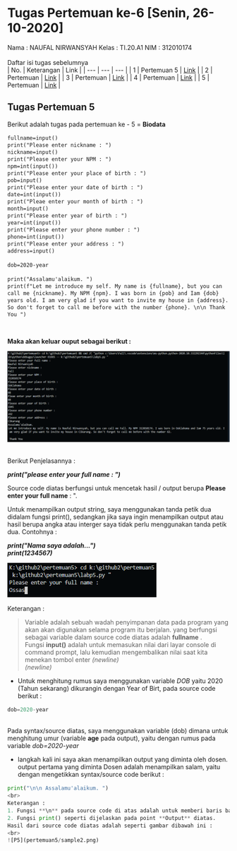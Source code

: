 # Tugas Pertemuan ke-6 [Senin, 26-10-2020]
Nama : NAUFAL NIRWANSYAH
Kelas : TI.20.A1
NIM : 312010174
<br>
<br>
Daftar isi tugas sebelumnya<br>
| No. | Keterangan | Link |
| --- | --- | --- |
| 1 | Pertemuan 5 | [Link](#tugas-pertemuan-5) |
| 2 | Pertemuan | [Link](https://...) |
| 3 | Pertemuan | [Link](https://...) |
| 4 | Pertemuan | [Link](https://...) |
| 5 | Pertemuan | [Link](https://...) |
<br>

## Tugas Pertemuan 5
Berikut adalah tugas pada pertemuan ke - 5 = **Biodata**
<br>

```print("Please enter your full name : ")
fullname=input()
print("Please enter nickname : ")
nickname=input()
print("Please enter your NPM : ")
npm=int(input())
print("Please enter your place of birth : ")
pob=input()
print("Please enter your date of birth : ")
date=int(input())
print("Pleae enter your month of birth : ")
month=input()
print("Please enter year of birth : ")
year=int(input())
print("Please enter your phone number : ")
phone=int(input())
print("Please enter your address : ")
address=input()

dob=2020-year

print("Assalamu'alaikum. ")
print(f"Let me introduce my self. My name is {fullname}, but you can call me {nickname}. My NPM {npm}. I was born in {pob} and Iam {dob} years old. I am very glad if you want to invite my house in {address}. So don't forget to call me before with the number {phone}. \n\n Thank You ")

```
<br>

**Maka akan keluar ouput sebagai berikut :**

![P5](pertemuan5/p5.png)

<br>
Berikut Penjelasannya :


***print("please enter your full name : ")***

Source code diatas berfungsi untuk mencetak hasil / output berupa **Please enter your full name** : ".

Untuk menampilkan output string, saya menggunakan tanda petik dua didalam fungsi print(),
sedangkan jika saya ingin menampilkan output atau hasil berupa angka atau interger saya tidak perlu menggunakan tanda petik dua. Contohnya : <br>

***print("Nama saya adalah...")***
<br>***print(1234567)***

![P5](pertemuan5/sample.png)

Keterangan : <br> 
>Variable adalah sebuah wadah penyimpanan data pada program yang akan akan digunakan selama program itu berjalan. yang berfungsi sebagai variable dalam source code diatas adalah **fullname** . <br>
>Fungsi **input()** adalah untuk memasukan nilai dari layar console di command prompt, lalu kemudian mengembalikan nilai saat kita menekan tombol enter *(newline)*<br> 
 *(newline)*<br>

 * Untuk menghitung rumus saya menggunakan variable *DOB* yaitu 2020 (Tahun sekarang) dikurangin dengan Year of Birt, pada source code berikut :<br>
``` python
dob=2020-year
```
<br> Pada syntax/source diatas, saya menggunakan variable (dob) dimana untuk menghitung umur (variable **age** pada output), yaitu dengan rumus pada variable *dob=2020-year*
<br>

* langkah kali ini saya akan menampilkan output yang diminta oleh dosen.<br>
output pertama yang diminta Dosen adalah menampilkan salam, yaitu dengan mengetikkan syntax/source code berikut :
``` python
print("\n\n Assalamu'alaikum. ")
<br>
Keterangan :
1. Fungsi **\n** pada source code di atas adalah untuk memberi baris baru / enter / *(newline)*
2. Fungsi print() seperti dijelaskan pada point **Output** diatas.
Hasil dari source code diatas adalah seperti gambar dibawah ini :
<br>
![P5](pertemuan5/sample2.png) 